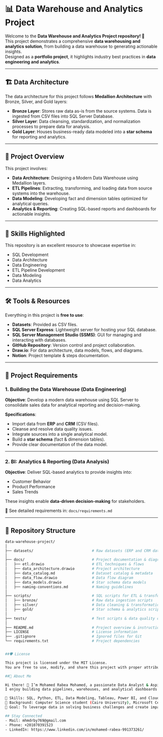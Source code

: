 # 📊 Data Warehouse and Analytics Project  

Welcome to the **Data Warehouse and Analytics Project repository! 🚀**  
This project demonstrates a comprehensive **data warehousing and analytics solution**, from building a data warehouse to generating actionable insights.  
Designed as a **portfolio project**, it highlights industry best practices in **data engineering and analytics**.  

---

## 🏗️ Data Architecture  

The data architecture for this project follows **Medallion Architecture** with Bronze, Silver, and Gold layers:  

- **Bronze Layer**: Stores raw data as-is from the source systems. Data is ingested from CSV files into SQL Server Database.  
- **Silver Layer**: Data cleansing, standardization, and normalization processes to prepare data for analysis.  
- **Gold Layer**: Houses business-ready data modeled into a **star schema** for reporting and analytics.  

---

## 📖 Project Overview  

This project involves:  

- **Data Architecture**: Designing a Modern Data Warehouse using Medallion layers.  
- **ETL Pipelines**: Extracting, transforming, and loading data from source systems into the warehouse.  
- **Data Modeling**: Developing fact and dimension tables optimized for analytical queries.  
- **Analytics & Reporting**: Creating SQL-based reports and dashboards for actionable insights.  

---

## 🎯 Skills Highlighted  

This repository is an excellent resource to showcase expertise in:  

- SQL Development  
- Data Architecture  
- Data Engineering  
- ETL Pipeline Development  
- Data Modeling  
- Data Analytics  

---

## 🛠️ Tools & Resources  

Everything in this project is **free to use**:  

- **Datasets**: Provided as CSV files.  
- **SQL Server Express**: Lightweight server for hosting your SQL database.  
- **SQL Server Management Studio (SSMS)**: GUI for managing and interacting with databases.  
- **GitHub Repository**: Version control and project collaboration.  
- **Draw.io**: For data architecture, data models, flows, and diagrams.  
- **Notion**: Project template & steps documentation.  

---

## 🚀 Project Requirements  

### 1. Building the Data Warehouse (Data Engineering)  
**Objective**: Develop a modern data warehouse using SQL Server to consolidate sales data for analytical reporting and decision-making.  

**Specifications**:  
- Import data from **ERP** and **CRM** (CSV files).  
- Cleanse and resolve data quality issues.  
- Integrate sources into a single analytical model.  
- Build a **star schema** (fact & dimension tables).  
- Provide clear documentation of the data model.  

---

### 2. BI: Analytics & Reporting (Data Analysis)  
**Objective**: Deliver SQL-based analytics to provide insights into:  

- Customer Behavior  
- Product Performance  
- Sales Trends  

These insights enable **data-driven decision-making** for stakeholders.  

📄 See detailed requirements in: `docs/requirements.md`  

---

## 📂 Repository Structure  

```bash
data-warehouse-project/
│
├── datasets/                           # Raw datasets (ERP and CRM data)
│
├── docs/                               # Project documentation & diagrams
│   ├── etl.drawio                      # ETL techniques & flows
│   ├── data_architecture.drawio        # Project architecture
│   ├── data_catalog.md                 # Dataset catalog & metadata
│   ├── data_flow.drawio                # Data flow diagram
│   ├── data_models.drawio              # Star schema data models
│   ├── naming-conventions.md           # Naming guidelines
│
├── scripts/                            # SQL scripts for ETL & transformations
│   ├── bronze/                         # Raw data ingestion scripts
│   ├── silver/                         # Data cleaning & transformations
│   ├── gold/                           # Star schema & analytics scripts
│
├── tests/                              # Test scripts & data quality checks
│
├── README.md                           # Project overview & instructions
├── LICENSE                             # License information
├── .gitignore                          # Ignored files for Git
└── requirements.txt                    # Project dependencies


##🛡️ License

This project is licensed under the MIT License.
You are free to use, modify, and share this project with proper attribution.

##🌟 About Me

Hi there! 👋 I’m Mohamed Rabea Mohamed, a passionate Data Analyst & Aspiring Data Engineer.
I enjoy building data pipelines, warehouses, and analytical dashboards that transform raw data into meaningful insights.

🔹 Skills: SQL, Python, ETL, Data Modeling, Tableau, Power BI, and Cloud Data Engineering.
🔹 Background: Computer Science student (Cairo University), Microsoft Certified Data Analyst, and Freelance Data Engineer/Analyst.
🔹 Goal: To leverage data in solving business challenges and create impactful analytics solutions.

## Stay Connected
- Mail: mhmdrby769@gmail.com
- Phone: +201070391523
- LinkedIn: https://www.linkedin.com/in/mohamed-rabea-991373261/
